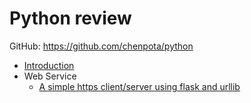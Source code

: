 # Python review

GitHub: https://github.com/chenpota/python

* [Introduction](README.md)
* Web Service
    * [A simple https client/server using flask and urllib](web-service/https-using-flask-urllib.md)

